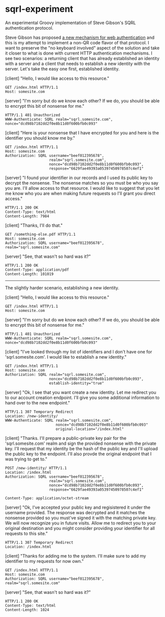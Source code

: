 sqrl-experiment
===============

An experimental Groovy implementation of Steve Gibson's SQRL authentication protocol.

Steve Gibson has proposed  [a new mechanism for web authentication](https://www.grc.com/sqrl/sqrl.htm) and this is my 
attempt to implement a non-QR code flavor of that protocol.  I want to preserve the "no keyboard involved" aspect
of the solution and take it closer to what is done with current HTTP authentication mechanisms.  I see two scenarios:
a returning client that has already established an identity with a server and a client that needs to establish a new 
identity with the server.  Let's take the easy one first, established identity.

[client] "Hello, I would like access to this resource."
        
    GET /index.html HTTP/1.1
    Host: somesite.com

[server] "I'm sorry but do we know each other?  If we do, you should be able to encrypt this bit of nonsense for me."

    HTTP/1.1 401 Unauthorized
    WWW-Authenticate: SQRL realm="sqrl.somesite.com", nonce="dcd98b7102dd2f0e8b11d0f600bfb0c093"

[client] "Here is your nonsense that I have encrypted for you and here is the identifier you should know me by."

    GET /index.html HTTP/1.1
    Host: somesite.com
    Authorization: SQRL username="beef012395678",
                        realm="sqrl.somesite.com",
                        nonce="dcd98b7102dd2f0e8b11d0f600bfb0c093",
                        response="6629fae49393a05397450978507c4ef1"

[server] "I found your identifier in our records and I used its public key to decrypt the nonsense.  The nonsense
         matches so you must be who you say you are.  I'll allow access to that resource. I would like to suggest
         that you let me know who you are when making future requests so I'll grant you direct access."

    HTTP/1.1 200 OK
    Content-Type: text/html
    Content-Length: 7984

[client] "Thanks, I'll do that."

    GET /something-else.pdf HTTP/1.1
    Host: somesite.com
    Authorization: SQRL username="beef012395678",  realm="sqrl.somesite.com"

[server] "See, that wasn't so hard was it?"

    HTTP/1.1 200 OK
    Content-Type: application/pdf
    Content-Length: 101019

----

The slightly harder scenario, establishing a new identity.

[client] "Hello, I would like access to this resource."
        
    GET /index.html HTTP/1.1
    Host: somesite.com

[server] "I'm sorry but do we know each other?  If we do, you should be able to encrypt this bit of nonsense for me."

    HTTP/1.1 401 Unauthorized
    WWW-Authenticate: SQRL realm="sqrl.somesite.com", nonce="dcd98b7102dd2f0e8b11d0f600bfb0c093"

[client] "I've looked through my list of identifiers and I don't have one for 'sqrl.somesite.com'.  I would like 
to establish a new identity."

    GET /index.html HTTP/1.1
    Host: somesite.com
    Authorization: SQRL realm="sqrl.somesite.com",
                        nonce="dcd98b7102dd2f0e8b11d0f600bfb0c093",
                        establish-identity="true"

[server] "Ok, I see that you want create a new identity.  Let me redirect you to our account creation endpoint. I'll
give you some additional information to hand over to the new endpoint."

    HTTP/1.1 307 Temporary Redirect
    Location: /new-identity/
    WWW-Authenticate: SQRL realm="sqrl.somesite.com", 
                           nonce="dcd98b7102dd2f0e8b11d0f600bfb0c093"
                           original-location="/index.html"

[client] "Thanks.  I'll prepare a public-private key pair for the 'sqrl.somesite.com' realm and sign the provided
nonsense with the private key.  I'll request that my identity be the hash of the public key and I'll upload the public
key to the endpoint. I'll also provde the original endpoint that I was trying to get to."

    POST /new-identity/ HTTP/1.1
    Location: /index.html
    Authorization: SQRL username="beef012395678",
                        realm="sqrl.somesite.com",
                        nonce="dcd98b7102dd2f0e8b11d0f600bfb0c093",
                        response="6629fae49393a05397450978507c4ef1"
                           
    Content-Type: application/octet-stream

[server] "Ok, I've accepted your public key and regisistered it under the username provided.  The response was
decrypted and it matches the nonsense provided so you must've signed it with the matching private key.  We will now
recognize you in future visits.  Allow me to redirect you to your original destination and you might consider
providing your identifier for all requests to this site."

    HTTP/1.1 307 Temporary Redirect
    Location: /index.html
    
[client] "Thanks for adding me to the system.  I'll make sure to add my identifier to my requests for now own."
    
    GET /index.html HTTP/1.1
    Host: somesite.com
    Authorization: SQRL username="beef012395678",  realm="sqrl.somesite.com"

[server] "See, that wasn't so hard was it?"

    HTTP/1.1 200 OK
    Content-Type: text/html
    Content-Length: 1024

